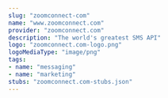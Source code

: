 ```yaml
---
slug: "zoomconnect-com"
name: "www.zoomconnect.com"
provider: "zoomconnect.com"
description: "The world's greatest SMS API"
logo: "zoomconnect.com-logo.png"
logoMediaType: "image/png"
tags:
- name: "messaging"
- name: "marketing"
stubs: "zoomconnect.com-stubs.json"
---
```

